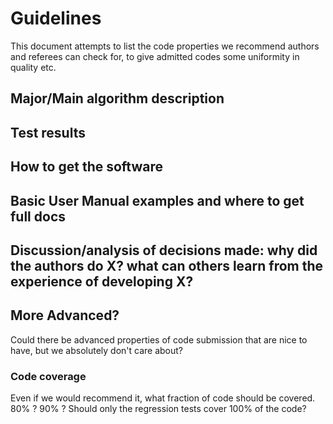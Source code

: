 # Guidelines

This document attempts to list the code properties we recommend
authors and referees can check for, to give admitted codes some
uniformity in quality etc.

## Major/Main algorithm description

## Test results

## How to get the software

## Basic User Manual examples and where to get full docs

## Discussion/analysis of decisions made: why did the authors do X? what can others learn from the experience of developing X?


## More Advanced?

Could there be advanced properties of code submission that are nice to have, but we absolutely don't care about?

### Code coverage

Even if we would recommend it, what fraction of code should be covered. 80% ? 90% ? Should only the regression tests cover 100% of the code?
